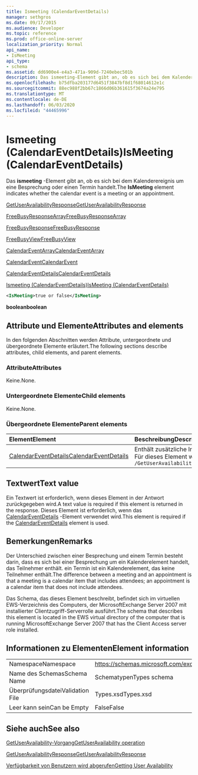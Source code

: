 ```yaml
---
title: Ismeeting (CalendarEventDetails)
manager: sethgros
ms.date: 09/17/2015
ms.audience: Developer
ms.topic: reference
ms.prod: office-online-server
localization_priority: Normal
api_name:
- IsMeeting
api_type:
- schema
ms.assetid: dd6900e4-e4a3-471a-909d-7240ebec501b
description: Das ismeeting-Element gibt an, ob es sich bei dem Kalenderereignis um eine Besprechung oder einen Termin handelt.
ms.openlocfilehash: b75dfba203177d6451f3847bf8d1f68014612e1c
ms.sourcegitcommit: 88ec988f2bb67c1866d06b361615f3674a24e795
ms.translationtype: MT
ms.contentlocale: de-DE
ms.lasthandoff: 06/03/2020
ms.locfileid: "44465996"
---
```

# <a name="ismeeting-calendareventdetails"></a><span data-ttu-id="05e80-103">Ismeeting (CalendarEventDetails)</span><span class="sxs-lookup"><span data-stu-id="05e80-103">IsMeeting (CalendarEventDetails)</span></span>

<span data-ttu-id="05e80-104">Das **ismeeting** -Element gibt an, ob es sich bei dem Kalenderereignis um eine Besprechung oder einen Termin handelt.</span><span class="sxs-lookup"><span data-stu-id="05e80-104">The **IsMeeting** element indicates whether the calendar event is a meeting or an appointment.</span></span> 
  
[<span data-ttu-id="05e80-105">GetUserAvailabilityResponse</span><span class="sxs-lookup"><span data-stu-id="05e80-105">GetUserAvailabilityResponse</span></span>](getuseravailabilityresponse.md)
  
[<span data-ttu-id="05e80-106">FreeBusyResponseArray</span><span class="sxs-lookup"><span data-stu-id="05e80-106">FreeBusyResponseArray</span></span>](freebusyresponsearray.md)
  
[<span data-ttu-id="05e80-107">FreeBusyResponse</span><span class="sxs-lookup"><span data-stu-id="05e80-107">FreeBusyResponse</span></span>](freebusyresponse.md)
  
[<span data-ttu-id="05e80-108">FreeBusyView</span><span class="sxs-lookup"><span data-stu-id="05e80-108">FreeBusyView</span></span>](freebusyview.md)
  
[<span data-ttu-id="05e80-109">CalendarEventArray</span><span class="sxs-lookup"><span data-stu-id="05e80-109">CalendarEventArray</span></span>](calendareventarray.md)
  
[<span data-ttu-id="05e80-110">CalendarEvent</span><span class="sxs-lookup"><span data-stu-id="05e80-110">CalendarEvent</span></span>](calendarevent.md)
  
[<span data-ttu-id="05e80-111">CalendarEventDetails</span><span class="sxs-lookup"><span data-stu-id="05e80-111">CalendarEventDetails</span></span>](calendareventdetails.md)
  
[<span data-ttu-id="05e80-112">Ismeeting (CalendarEventDetails)</span><span class="sxs-lookup"><span data-stu-id="05e80-112">IsMeeting (CalendarEventDetails)</span></span>](ismeeting-calendareventdetails.md)
  
```xml
<IsMeeting>true or false</IsMeeting>
```

 <span data-ttu-id="05e80-113">**boolean**</span><span class="sxs-lookup"><span data-stu-id="05e80-113">**boolean**</span></span>
## <a name="attributes-and-elements"></a><span data-ttu-id="05e80-114">Attribute und Elemente</span><span class="sxs-lookup"><span data-stu-id="05e80-114">Attributes and elements</span></span>

<span data-ttu-id="05e80-115">In den folgenden Abschnitten werden Attribute, untergeordnete und übergeordnete Elemente erläutert.</span><span class="sxs-lookup"><span data-stu-id="05e80-115">The following sections describe attributes, child elements, and parent elements.</span></span>
  
### <a name="attributes"></a><span data-ttu-id="05e80-116">Attribute</span><span class="sxs-lookup"><span data-stu-id="05e80-116">Attributes</span></span>

<span data-ttu-id="05e80-117">Keine.</span><span class="sxs-lookup"><span data-stu-id="05e80-117">None.</span></span>
  
### <a name="child-elements"></a><span data-ttu-id="05e80-118">Untergeordnete Elemente</span><span class="sxs-lookup"><span data-stu-id="05e80-118">Child elements</span></span>

<span data-ttu-id="05e80-119">Keine.</span><span class="sxs-lookup"><span data-stu-id="05e80-119">None.</span></span>
  
### <a name="parent-elements"></a><span data-ttu-id="05e80-120">Übergeordnete Elemente</span><span class="sxs-lookup"><span data-stu-id="05e80-120">Parent elements</span></span>

|<span data-ttu-id="05e80-121">**Element**</span><span class="sxs-lookup"><span data-stu-id="05e80-121">**Element**</span></span>|<span data-ttu-id="05e80-122">**Beschreibung**</span><span class="sxs-lookup"><span data-stu-id="05e80-122">**Description**</span></span>|
|:-----|:-----|
|[<span data-ttu-id="05e80-123">CalendarEventDetails</span><span class="sxs-lookup"><span data-stu-id="05e80-123">CalendarEventDetails</span></span>](calendareventdetails.md) <br/> |<span data-ttu-id="05e80-124">Enthält zusätzliche Informationen für ein Calendar-Ereignis.</span><span class="sxs-lookup"><span data-stu-id="05e80-124">Provides additional information for a calendar event.</span></span>  <br/> <span data-ttu-id="05e80-125">Für dieses Element wird folgender XPath-Ausdruck verwendet: </span><span class="sxs-lookup"><span data-stu-id="05e80-125">The following is the XPath expression to this element:</span></span>  <br/>  `/GetUserAvailabilityResponse/FreeBusyResponseArray/FreeBusyResponse/FreeBusyView/CalendarEventArray/CalendarEvent[i]/CalendarEventDetails` <br/> |
   
## <a name="text-value"></a><span data-ttu-id="05e80-126">Textwert</span><span class="sxs-lookup"><span data-stu-id="05e80-126">Text value</span></span>

<span data-ttu-id="05e80-127">Ein Textwert ist erforderlich, wenn dieses Element in der Antwort zurückgegeben wird.</span><span class="sxs-lookup"><span data-stu-id="05e80-127">A text value is required if this element is returned in the response.</span></span> <span data-ttu-id="05e80-128">Dieses Element ist erforderlich, wenn das [CalendarEventDetails](calendareventdetails.md) -Element verwendet wird.</span><span class="sxs-lookup"><span data-stu-id="05e80-128">This element is required if the [CalendarEventDetails](calendareventdetails.md) element is used.</span></span> 
  
## <a name="remarks"></a><span data-ttu-id="05e80-129">Bemerkungen</span><span class="sxs-lookup"><span data-stu-id="05e80-129">Remarks</span></span>

<span data-ttu-id="05e80-130">Der Unterschied zwischen einer Besprechung und einem Termin besteht darin, dass es sich bei einer Besprechung um ein Kalenderelement handelt, das Teilnehmer enthält. ein Termin ist ein Kalenderelement, das keine Teilnehmer enthält.</span><span class="sxs-lookup"><span data-stu-id="05e80-130">The difference between a meeting and an appointment is that a meeting is a calendar item that includes attendees; an appointment is a calendar item that does not include attendees.</span></span>
  
<span data-ttu-id="05e80-131">Das Schema, das dieses Element beschreibt, befindet sich im virtuellen EWS-Verzeichnis des Computers, der MicrosoftExchange Server 2007 mit installierter Clientzugriff-Serverrolle ausführt.</span><span class="sxs-lookup"><span data-stu-id="05e80-131">The schema that describes this element is located in the EWS virtual directory of the computer that is running MicrosoftExchange Server 2007 that has the Client Access server role installed.</span></span>
  
## <a name="element-information"></a><span data-ttu-id="05e80-132">Informationen zu Elementen</span><span class="sxs-lookup"><span data-stu-id="05e80-132">Element information</span></span>

|||
|:-----|:-----|
|<span data-ttu-id="05e80-133">Namespace</span><span class="sxs-lookup"><span data-stu-id="05e80-133">Namespace</span></span>  <br/> |https://schemas.microsoft.com/exchange/services/2006/types  <br/> |
|<span data-ttu-id="05e80-134">Name des Schemas</span><span class="sxs-lookup"><span data-stu-id="05e80-134">Schema Name</span></span>  <br/> |<span data-ttu-id="05e80-135">Schematypen</span><span class="sxs-lookup"><span data-stu-id="05e80-135">Types schema</span></span>  <br/> |
|<span data-ttu-id="05e80-136">Überprüfungsdatei</span><span class="sxs-lookup"><span data-stu-id="05e80-136">Validation File</span></span>  <br/> |<span data-ttu-id="05e80-137">Types.xsd</span><span class="sxs-lookup"><span data-stu-id="05e80-137">Types.xsd</span></span>  <br/> |
|<span data-ttu-id="05e80-138">Leer kann sein</span><span class="sxs-lookup"><span data-stu-id="05e80-138">Can be Empty</span></span>  <br/> |<span data-ttu-id="05e80-139">False</span><span class="sxs-lookup"><span data-stu-id="05e80-139">False</span></span>  <br/> |
   
## <a name="see-also"></a><span data-ttu-id="05e80-140">Siehe auch</span><span class="sxs-lookup"><span data-stu-id="05e80-140">See also</span></span>



[<span data-ttu-id="05e80-141">GetUserAvailability-Vorgang</span><span class="sxs-lookup"><span data-stu-id="05e80-141">GetUserAvailability operation</span></span>](getuseravailability-operation.md)
  
[<span data-ttu-id="05e80-142">GetUserAvailabilityResponse</span><span class="sxs-lookup"><span data-stu-id="05e80-142">GetUserAvailabilityResponse</span></span>](getuseravailabilityresponse.md)


[<span data-ttu-id="05e80-143">Verfügbarkeit von Benutzern wird abgerufen</span><span class="sxs-lookup"><span data-stu-id="05e80-143">Getting User Availability</span></span>](https://msdn.microsoft.com/library/d4133fcb-9b0f-4e6b-aadf-a389da83516a%28Office.15%29.aspx)

